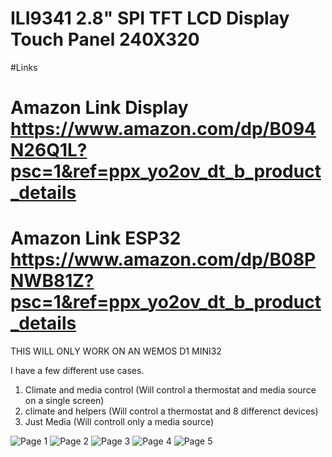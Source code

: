 # ILI9341 2.8" SPI TFT LCD Display Touch Panel 240X320

#Links
# Amazon Link Display https://www.amazon.com/dp/B094N26Q1L?psc=1&ref=ppx_yo2ov_dt_b_product_details
# Amazon Link ESP32 https://www.amazon.com/dp/B08PNWB81Z?psc=1&ref=ppx_yo2ov_dt_b_product_details
THIS WILL ONLY WORK ON AN WEMOS D1 MINI32

I have a few different use cases. 

1.  Climate and media control (Will control a thermostat and media source on a single screen)
2.  climate and helpers (Will control a thermostat and 8 differenct devices)
3.  Just Media (Will controll only a media source)

![Page 1](https://user-images.githubusercontent.com/23288746/185841792-6305a630-70eb-4cd7-b8f3-338195abdad5.JPG)
![Page 2](https://user-images.githubusercontent.com/23288746/185841812-53952414-9894-4e98-819f-8541263fe14a.JPG)
![Page 3](https://user-images.githubusercontent.com/23288746/185841833-52bda7e2-830a-454b-aded-5f6bb7c85cae.JPG)
![Page 4](https://user-images.githubusercontent.com/23288746/185841881-3549b342-13cd-485c-8f23-b541200ebe17.JPG)
![Page 5](https://user-images.githubusercontent.com/23288746/185841869-2df35801-fb35-4cf2-82bc-4d98607d19c1.JPG)


